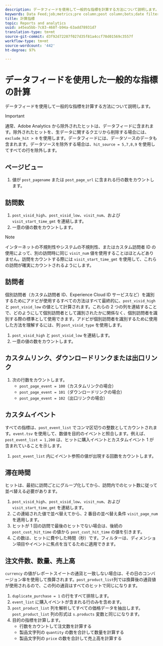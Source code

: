 ```yaml
---
description: データフィードを使用して一般的な指標を計算する方法について説明します。
keywords: Data Feed;job;metrics;pre column;post column;bots;date filtering;event string;common;formulas
title: 計算指標
topic: Reports and analytics
uuid: a45ea5bb-7c83-468f-b94a-63add78931d7
translation-type: tm+mt
source-git-commit: d3f92d72207f027d35f81a4ccf70d01569c3557f
workflow-type: tm+mt
source-wordcount: '442'
ht-degree: 97%

---
```



# データフィードを使用した一般的な指標の計算

データフィードを使用して一般的な指標を計算する方法について説明します。

>[!IMPORTANT]
>
>通常、Adobe Analytics から除外されたヒットは、データフィードに含まれます。除外されたヒットを、生データに関するクエリから削除する場合には、`exclude_hit > 0` を使用します。データフィードには、データソースのデータも含まれます。データソースを除外する場合は、`hit_source = 5,7,8,9` を使用してすべての行を除外します。

## ページビュー

1. 値が `post_pagename` または `post_page_url` に含まれる行の数をカウントします。

## 訪問数

1. `post_visid_high`、`post_visid_low`、`visit_num`、および `visit_start_time_gmt` を連結します。
1. 一意の値の数をカウントします。

>[!NOTE]
>
>インターネットの不規則性やシステムの不規則性、またはカスタム訪問者 ID の使用によって、別の訪問時に同じ `visit_num` 値を使用することはほとんどありません。訪問をカウントする際には `visit_start_time_gmt` を使用して、これらの訪問が確実にカウントされるようにします。

## 訪問者

個別訪問者（カスタム訪問者 ID、Experience Cloud ID サービスなど）を識別するためにアドビが使用するすべての方法はすべて最終的に、`post_visid_high` と `post_visid_low` の値として計算されます。これらの 2 つの列を連結することで、どのようにして個別訪問者として識別されたかに関係なく、個別訪問者を識別する際の標準として使用できます。アドビが個別訪問者を識別するために使用した方法を理解するには、列 `post_visid_type` を使用します。

1. `post_visid_high` と `post_visid_low` を連結します。
2. 一意の値の数をカウントします。

## カスタムリンク、ダウンロードリンクまたは出口リンク

1. 次の行数をカウントします。
   * `post_page_event = 100`（カスタムリンクの場合）
   * `post_page_event = 101`（ダウンロードリンクの場合）
   * `post_page_event = 102`（出口リンクの場合）

## カスタムイベント

すべての指標は、`post_event_list` でコンマ区切りの整数としてカウントされます。`event.tsv` を使用して、数値を目的のイベントと照合します。例えば、`post_event_list = 1,200` は、ヒットに購入イベントとカスタムイベント 1 が含まれていることを示します。

1. `post_event_list` 内にイベント参照の値が出現する回数をカウントします。

## 滞在時間

ヒットは、最初に訪問ごとにグループ化してから、訪問内でのヒット数に従って並べ替える必要があります。

1. `post_visid_high`、`post_visid_low`、`visit_num`、および `visit_start_time_gmt` を連結します。
2. この連結された値で並べ替えてから、2 番目の並べ替え条件 `visit_page_num` を適用します。
3. ヒットが 1 回の訪問で最後のヒットでない場合は、後続の `post_cust_hit_time` の値から `post_cust_hit_time` の値を引きます。
4. この数は、ヒットに費やした時間（秒）です。フィルターは、ディメンション項目やイベントに焦点を当てるために適用できます。

## 注文件数、数量、売上高

`currency` の値がレポートスイートの通貨と一致しない場合は、その日のコンバージョン率を使用して換算されます。`post_product_list`列では換算後の通貨値が使用されるので、この列の通貨はすべてのヒットで同じになります。

1. `duplicate_purchase = 1` の行をすべて排除します。
2. `event_list` に購入イベントが含まれる行のみを含めます。
3. `post_product_list` 列を解析してすべての価格データを抽出します。`post_product_list` 列の形式は `s.products` 変数と同じになります。
4. 目的の指標を計算します。
   * 行数をカウントして注文数を計算する
   * 製品文字列の `quantity` の数を合計して数量を計算する
   * 製品文字列の `price` の数を合計して売上高を計算する
